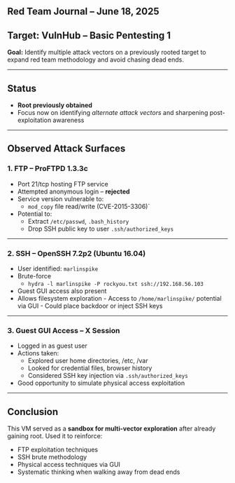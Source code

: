 ## Red Team Journal – June 18, 2025

## Target: VulnHub – Basic Pentesting 1 

**Goal:** Identify multiple attack vectors on a previously rooted target to expand red team methodology and avoid chasing dead ends.

---

## Status
-  **Root previously obtained**
-  Focus now on identifying *alternate attack vectors* and sharpening post-exploitation awareness

---

## Observed Attack Surfaces

### 1. **FTP – ProFTPD 1.3.3c**
- Port 21/tcp hosting FTP service
- Attempted anonymous login – **rejected**
- Service version vulnerable to:
  - `mod_copy` file read/write (CVE-2015-3306)`
- Potential to:
  - Extract `/etc/passwd`, `.bash_history`
  - Drop SSH public key to user `.ssh/authorized_keys`

---

### 2. **SSH – OpenSSH 7.2p2 (Ubuntu 16.04)**

 - User identified: `marlinspike`
 - Brute-force
   - `hydra -l marlinspike -P rockyou.txt ssh://192.168.56.103`
  - Guest GUI access also present
   -  Allows filesystem exploration
    - Access to `/home/marlinspike/` potential via GUI
    - Could place backdoor or inject SSH keys

---

### 3. **Guest GUI Access – X Session**

-   Logged in as guest user
-   Actions taken: 
    -   Explored user home directories, /etc, /var
    -   Looked for credential files, browser history        
    -   Considered SSH key injection via `.ssh/authorized_keys`        
-   Good opportunity to simulate physical access exploitation

---

## Conclusion

This VM served as a **sandbox for multi-vector exploration** after already gaining root. Used it to reinforce:

-   FTP exploitation techniques    
-   SSH brute methodology       
-   Physical access techniques via GUI    
-   Systematic thinking when walking away from dead ends